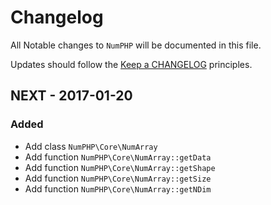 # Changelog

All Notable changes to `NumPHP` will be documented in this file.

Updates should follow the [Keep a CHANGELOG](http://keepachangelog.com/) principles.

## NEXT - 2017-01-20

### Added
- Add class `NumPHP\Core\NumArray`
- Add function `NumPHP\Core\NumArray::getData`
- Add function `NumPHP\Core\NumArray::getShape`
- Add function `NumPHP\Core\NumArray::getSize`
- Add function `NumPHP\Core\NumArray::getNDim`
